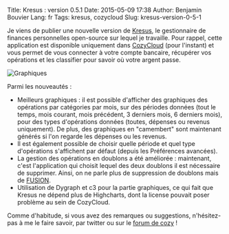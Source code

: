 Title: Kresus : version 0.5.1
Date: 2015-05-09 17:38
Author: Benjamin Bouvier
Lang: fr
Tags: kresus, cozycloud
Slug: kresus-version-0-5-1

Je viens de publier une nouvelle version de
[Kresus](https://github.com/bnjbvr/kresus), le gestionnaire de finances
personnelles open-source sur lequel je travaille. Pour rappel, cette
application est disponible uniquement dans [CozyCloud](https://cozy.io)
(pour l'instant) et vous permet de vous connecter à votre compte
bancaire, récupérer vos opérations et les classifier pour savoir où
votre argent passe.

![Graphiques]({filename}/images/kresus-051.png)

Parmi les nouveautés :

-   Meilleurs graphiques : il est possible d'afficher des graphiques des
    opérations par catégories par mois, sur des périodes données (tout
    le temps, mois courant, mois précédent, 3 derniers mois, 6 derniers
    mois), pour des types d'opérations données (toutes, dépenses ou
    revenus uniquement). De plus, des graphiques en "camembert" sont
    maintenant générés si l'on regarde les dépenses ou les revenus.
-   Il est également possible de choisir quelle période et quel type
    d'opérations s'affichent par défaut (depuis les Préférences
    avancées).
-   La gestion des opérations en doublons a été améliorée : maintenant,
    c'est l'application qui choisit lequel des deux doublons il est
    nécessaire de supprimer. Ainsi, on ne parle plus de suppression de
    doublons mais de
    [FUSION](https://www.youtube.com/watch?v=JatzJYDqfAE).
-   Utilisation de Dygraph et c3 pour la partie graphiques, ce qui fait
    que Kresus ne dépend plus de Highcharts, dont la license pouvait
    poser problème au sein de CozyCloud.

Comme d'habitude, si vous avez des remarques ou suggestions,
n'hésitez-pas à me le faire savoir, par twitter ou sur le [forum de
cozy](https://forum.cozy.io/t/app-kresus/224) !
